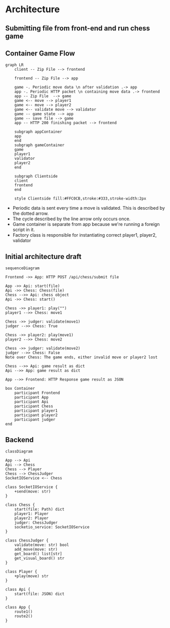 # Architecture

## Submitting file from front-end and run chess game

## Container Game Flow

```mermaid
graph LR
    client -- Zip File --> frontend

    frontend -- Zip File --> app

    game -. Periodic move data \n after validation .-> app
    app -. Periodic HTTP packet \n containing move data .-> frontend
    app -- Zip File  --> game
    game <-- move --> player1
    game <-- move --> player2
    game <-- validate move --> validator
    game -- game state --> app
    game -- save file --> game
    app -- HTTP 200 finishing packet --> frontend

    subgraph appContainer
    app
    end
    subgraph gameContainer
    game
    player1
    validator
    player2
    end

    subgraph Clientside
    client
    frontend
    end

    style Clientside fill:#FFC0CB,stroke:#333,stroke-width:2px
```

- Periodic data is sent every time a move is validated. This is described by the dotted arrow.
- The cycle described by the line arrow only occurs once.
- Game container is separate from app because we're running a foreign script in it.
- Factory class is responsible for instantiating correct player1, player2, validator

## Initial architecture draft

```mermaid
sequenceDiagram

Frontend ->> App: HTTP POST /api/chess/submit file

App ->> Api: start(file)
Api ->> Chess: Chess(file)
Chess -->> Api: chess object
Api ->> Chess: start()

Chess ->> player1: play("")
player1 -->> Chess: move1

Chess ->> judger: validate(move1)
judger -->> Chess: True

Chess ->> player2: play(move1)
player2 -->> Chess: move2

Chess ->> judger: validate(move2)
judger -->> Chess: False
Note over Chess: The game ends, either invalid move or player2 lost

Chess -->> Api: game result as dict
Api -->> App: game result as dict

App -->> Frontend: HTTP Response game result as JSON

box Container
    participant Frontend
    participant App
    participant Api
    participant Chess
    participant player1
    participant player2
    participant judger
end
```

## Backend

```mermaid
classDiagram

App --> Api
Api --> Chess
Chess --> Player
Chess --> ChessJudger
SocketIOService <-- Chess

class SocketIOService {
    +send(move: str)
}

class Chess {
    start(file: Path) dict
    player1: Player
    player2: Player
    judger: ChessJudger
    socketio_service: SocketIOService
}

class ChessJudger {
    validate(move: str) bool
    add_move(move: str)
    get_board() list[str]
    get_visual_board() str
}

class Player {
    +play(move) str
}

class Api {
    start(file: JSON) dict
}

class App {
    route1()
    route2()
}
```

